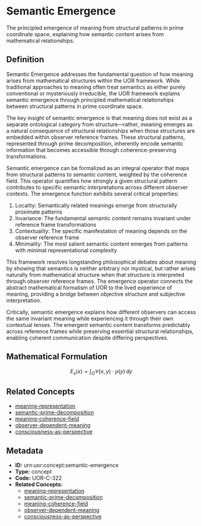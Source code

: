 # Semantic Emergence

The principled emergence of meaning from structural patterns in prime coordinate space, explaining how semantic content arises from mathematical relationships.

## Definition

Semantic Emergence addresses the fundamental question of how meaning arises from mathematical structures within the UOR framework. While traditional approaches to meaning often treat semantics as either purely conventional or mysteriously irreducible, the UOR framework explains semantic emergence through principled mathematical relationships between structural patterns in prime coordinate space.

The key insight of semantic emergence is that meaning does not exist as a separate ontological category from structure—rather, meaning emerges as a natural consequence of structural relationships when those structures are embedded within observer reference frames. These structural patterns, represented through prime decomposition, inherently encode semantic information that becomes accessible through coherence-preserving transformations.

Semantic emergence can be formalized as an integral operator that maps from structural patterns to semantic content, weighted by the coherence field. This operator quantifies how strongly a given structural pattern contributes to specific semantic interpretations across different observer contexts. The emergence function exhibits several critical properties:

1. Locality: Semantically related meanings emerge from structurally proximate patterns
2. Invariance: The fundamental semantic content remains invariant under reference frame transformations
3. Contextuality: The specific manifestation of meaning depends on the observer reference frame
4. Minimality: The most salient semantic content emerges from patterns with minimal representational complexity

This framework resolves longstanding philosophical debates about meaning by showing that semantics is neither arbitrary nor mystical, but rather arises naturally from mathematical structure when that structure is interpreted through observer reference frames. The emergence operator connects the abstract mathematical formalism of UOR to the lived experience of meaning, providing a bridge between objective structure and subjective interpretation.

Critically, semantic emergence explains how different observers can access the same invariant meaning while experiencing it through their own contextual lenses. The emergent semantic content transforms predictably across reference frames while preserving essential structural relationships, enabling coherent communication despite differing perspectives.

## Mathematical Formulation

$$
E_s(x) = \int_{\Omega} \mathcal{C}(x, y) \cdot \rho(y) \, dy
$$

## Related Concepts

- [meaning-representation](./meaning-representation.md)
- [semantic-prime-decomposition](./semantic-prime-decomposition.md)
- [meaning-coherence-field](./meaning-coherence-field.md)
- [observer-dependent-meaning](./observer-dependent-meaning.md)
- [consciousness-as-perspective](./consciousness-as-perspective.md)

## Metadata

- **ID:** urn:uor:concept:semantic-emergence
- **Type:** concept
- **Code:** UOR-C-322
- **Related Concepts:**
  - [meaning-representation](./meaning-representation.md)
  - [semantic-prime-decomposition](./semantic-prime-decomposition.md)
  - [meaning-coherence-field](./meaning-coherence-field.md)
  - [observer-dependent-meaning](./observer-dependent-meaning.md)
  - [consciousness-as-perspective](./consciousness-as-perspective.md)
